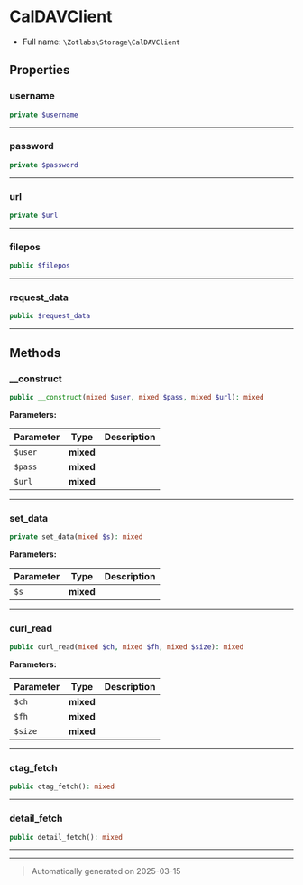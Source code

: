 
# CalDAVClient





* Full name: `\Zotlabs\Storage\CalDAVClient`



## Properties


### username



```php
private $username
```






***

### password



```php
private $password
```






***

### url



```php
private $url
```






***

### filepos



```php
public $filepos
```






***

### request_data



```php
public $request_data
```






***

## Methods


### __construct



```php
public __construct(mixed $user, mixed $pass, mixed $url): mixed
```








**Parameters:**

| Parameter | Type | Description |
|-----------|------|-------------|
| `$user` | **mixed** |  |
| `$pass` | **mixed** |  |
| `$url` | **mixed** |  |





***

### set_data



```php
private set_data(mixed $s): mixed
```








**Parameters:**

| Parameter | Type | Description |
|-----------|------|-------------|
| `$s` | **mixed** |  |





***

### curl_read



```php
public curl_read(mixed $ch, mixed $fh, mixed $size): mixed
```








**Parameters:**

| Parameter | Type | Description |
|-----------|------|-------------|
| `$ch` | **mixed** |  |
| `$fh` | **mixed** |  |
| `$size` | **mixed** |  |





***

### ctag_fetch



```php
public ctag_fetch(): mixed
```












***

### detail_fetch



```php
public detail_fetch(): mixed
```












***


***
> Automatically generated on 2025-03-15

